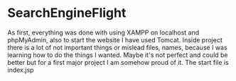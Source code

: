 # SearchEngineFlight
As first, everything was done with using XAMPP on localhost and phpMyAdmin, also to start the website I have used Tomcat. Inside project there is a lot of not important things or mislead files, names, because I was learning how to do the things I wanted. 
Maybe it's not perfect and could be better but for a first major project I am somehow proud of it. 
The start file is index.jsp
